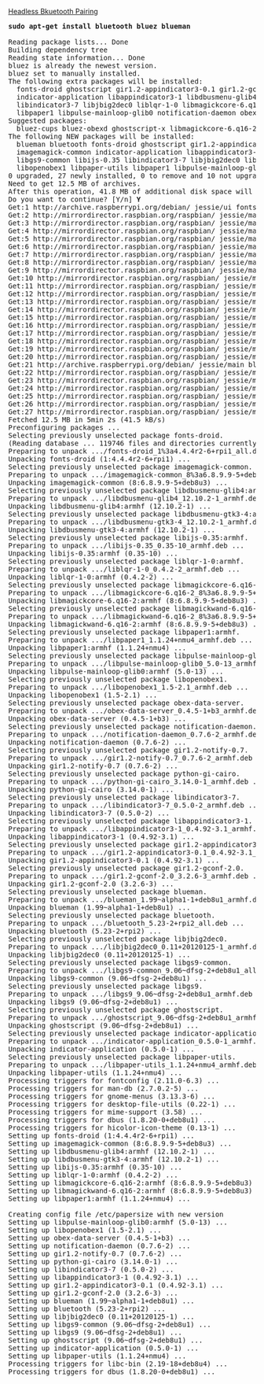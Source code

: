 [Headless Bkuetooth Pairing](https://www.raspberrypi.org/forums/viewtopic.php?t=53299&p=409980)

<pre>
<b>sudo apt-get install bluetooth bluez blueman</b>

Reading package lists... Done
Building dependency tree       
Reading state information... Done
bluez is already the newest version.
bluez set to manually installed.
The following extra packages will be installed:
  fonts-droid ghostscript gir1.2-appindicator3-0.1 gir1.2-gconf-2.0 gir1.2-notify-0.7 imagemagick-common
  indicator-application libappindicator3-1 libdbusmenu-glib4 libdbusmenu-gtk3-4 libgs9 libgs9-common libijs-0.35
  libindicator3-7 libjbig2dec0 liblqr-1-0 libmagickcore-6.q16-2 libmagickwand-6.q16-2 libopenobex1 libpaper-utils
  libpaper1 libpulse-mainloop-glib0 notification-daemon obex-data-server python-gi-cairo
Suggested packages:
  bluez-cups bluez-obexd ghostscript-x libmagickcore-6.q16-2-extra
The following NEW packages will be installed:
  blueman bluetooth fonts-droid ghostscript gir1.2-appindicator3-0.1 gir1.2-gconf-2.0 gir1.2-notify-0.7
  imagemagick-common indicator-application libappindicator3-1 libdbusmenu-glib4 libdbusmenu-gtk3-4 libgs9
  libgs9-common libijs-0.35 libindicator3-7 libjbig2dec0 liblqr-1-0 libmagickcore-6.q16-2 libmagickwand-6.q16-2
  libopenobex1 libpaper-utils libpaper1 libpulse-mainloop-glib0 notification-daemon obex-data-server python-gi-cairo
0 upgraded, 27 newly installed, 0 to remove and 10 not upgraded.
Need to get 12.5 MB of archives.
After this operation, 41.8 MB of additional disk space will be used.
Do you want to continue? [Y/n] <b>Y</b>
Get:1 http://archive.raspberrypi.org/debian/ jessie/ui fonts-droid all 1:4.4.4r2-6+rpi1 [3,728 kB]
Get:2 http://mirrordirector.raspbian.org/raspbian/ jessie/main imagemagick-common all 8:6.8.9.9-5+deb8u3 [150 kB]      
Get:3 http://mirrordirector.raspbian.org/raspbian/ jessie/main libdbusmenu-glib4 armhf 12.10.2-1 [95.6 kB]             
Get:4 http://mirrordirector.raspbian.org/raspbian/ jessie/main libdbusmenu-gtk3-4 armhf 12.10.2-1 [85.2 kB]            
Get:5 http://mirrordirector.raspbian.org/raspbian/ jessie/main libijs-0.35 armhf 0.35-10 [18.5 kB]                     
Get:6 http://mirrordirector.raspbian.org/raspbian/ jessie/main liblqr-1-0 armhf 0.4.2-2 [20.9 kB]                      
Get:7 http://mirrordirector.raspbian.org/raspbian/ jessie/main libpaper1 armhf 1.1.24+nmu4 [21.4 kB]                   
Get:8 http://mirrordirector.raspbian.org/raspbian/ jessie/main libpulse-mainloop-glib0 armhf 5.0-13 [28.5 kB]          
Get:9 http://mirrordirector.raspbian.org/raspbian/ jessie/main libopenobex1 armhf 1.5-2.1 [21.3 kB]                    
Get:10 http://mirrordirector.raspbian.org/raspbian/ jessie/main notification-daemon armhf 0.7.6-2 [48.9 kB]            
Get:11 http://mirrordirector.raspbian.org/raspbian/ jessie/main gir1.2-notify-0.7 armhf 0.7.6-2 [19.8 kB]              
Get:12 http://mirrordirector.raspbian.org/raspbian/ jessie/main python-gi-cairo armhf 3.14.0-1 [310 kB]                
Get:13 http://mirrordirector.raspbian.org/raspbian/ jessie/main libindicator3-7 armhf 0.5.0-2 [48.9 kB]                
Get:14 http://mirrordirector.raspbian.org/raspbian/ jessie/main libmagickcore-6.q16-2 armhf 8:6.8.9.9-5+deb8u3 [1,526 kB]
Get:15 http://mirrordirector.raspbian.org/raspbian/ jessie/main libappindicator3-1 armhf 0.4.92-3.1 [50.0 kB]          
Get:16 http://mirrordirector.raspbian.org/raspbian/ jessie/main gir1.2-appindicator3-0.1 armhf 0.4.92-3.1 [38.3 kB]    
Get:17 http://mirrordirector.raspbian.org/raspbian/ jessie/main gir1.2-gconf-2.0 armhf 3.2.6-3 [362 kB]                
Get:18 http://mirrordirector.raspbian.org/raspbian/ jessie/main libjbig2dec0 armhf 0.11+20120125-1 [46.4 kB]           
Get:19 http://mirrordirector.raspbian.org/raspbian/ jessie/main indicator-application armhf 0.5.0-1 [57.5 kB]          
Get:20 http://mirrordirector.raspbian.org/raspbian/ jessie/main libpaper-utils armhf 1.1.24+nmu4 [17.2 kB]             
Get:21 http://archive.raspberrypi.org/debian/ jessie/main bluetooth all 5.23-2+rpi2 [36.5 kB]                          
Get:22 http://mirrordirector.raspbian.org/raspbian/ jessie/main libmagickwand-6.q16-2 armhf 8:6.8.9.9-5+deb8u3 [382 kB]
Get:23 http://mirrordirector.raspbian.org/raspbian/ jessie/main obex-data-server armhf 0.4.5-1+b3 [76.4 kB]            
Get:24 http://mirrordirector.raspbian.org/raspbian/ jessie/main blueman armhf 1.99~alpha1-1+deb8u1 [1,687 kB]          
Get:25 http://mirrordirector.raspbian.org/raspbian/ jessie/main libgs9-common all 9.06~dfsg-2+deb8u1 [1,979 kB]        
Get:26 http://mirrordirector.raspbian.org/raspbian/ jessie/main libgs9 armhf 9.06~dfsg-2+deb8u1 [1,603 kB]             
Get:27 http://mirrordirector.raspbian.org/raspbian/ jessie/main ghostscript armhf 9.06~dfsg-2+deb8u1 [83.2 kB]         
Fetched 12.5 MB in 5min 2s (41.5 kB/s)      
Preconfiguring packages ...
Selecting previously unselected package fonts-droid.
(Reading database ... 119746 files and directories currently installed.)
Preparing to unpack .../fonts-droid_1%3a4.4.4r2-6+rpi1_all.deb ...
Unpacking fonts-droid (1:4.4.4r2-6+rpi1) ...
Selecting previously unselected package imagemagick-common.
Preparing to unpack .../imagemagick-common_8%3a6.8.9.9-5+deb8u3_all.deb ...
Unpacking imagemagick-common (8:6.8.9.9-5+deb8u3) ...
Selecting previously unselected package libdbusmenu-glib4:armhf.
Preparing to unpack .../libdbusmenu-glib4_12.10.2-1_armhf.deb ...
Unpacking libdbusmenu-glib4:armhf (12.10.2-1) ...
Selecting previously unselected package libdbusmenu-gtk3-4:armhf.
Preparing to unpack .../libdbusmenu-gtk3-4_12.10.2-1_armhf.deb ...
Unpacking libdbusmenu-gtk3-4:armhf (12.10.2-1) ...
Selecting previously unselected package libijs-0.35:armhf.
Preparing to unpack .../libijs-0.35_0.35-10_armhf.deb ...
Unpacking libijs-0.35:armhf (0.35-10) ...
Selecting previously unselected package liblqr-1-0:armhf.
Preparing to unpack .../liblqr-1-0_0.4.2-2_armhf.deb ...
Unpacking liblqr-1-0:armhf (0.4.2-2) ...
Selecting previously unselected package libmagickcore-6.q16-2:armhf.
Preparing to unpack .../libmagickcore-6.q16-2_8%3a6.8.9.9-5+deb8u3_armhf.deb ...
Unpacking libmagickcore-6.q16-2:armhf (8:6.8.9.9-5+deb8u3) ...
Selecting previously unselected package libmagickwand-6.q16-2:armhf.
Preparing to unpack .../libmagickwand-6.q16-2_8%3a6.8.9.9-5+deb8u3_armhf.deb ...
Unpacking libmagickwand-6.q16-2:armhf (8:6.8.9.9-5+deb8u3) ...
Selecting previously unselected package libpaper1:armhf.
Preparing to unpack .../libpaper1_1.1.24+nmu4_armhf.deb ...
Unpacking libpaper1:armhf (1.1.24+nmu4) ...
Selecting previously unselected package libpulse-mainloop-glib0:armhf.
Preparing to unpack .../libpulse-mainloop-glib0_5.0-13_armhf.deb ...
Unpacking libpulse-mainloop-glib0:armhf (5.0-13) ...
Selecting previously unselected package libopenobex1.
Preparing to unpack .../libopenobex1_1.5-2.1_armhf.deb ...
Unpacking libopenobex1 (1.5-2.1) ...
Selecting previously unselected package obex-data-server.
Preparing to unpack .../obex-data-server_0.4.5-1+b3_armhf.deb ...
Unpacking obex-data-server (0.4.5-1+b3) ...
Selecting previously unselected package notification-daemon.
Preparing to unpack .../notification-daemon_0.7.6-2_armhf.deb ...
Unpacking notification-daemon (0.7.6-2) ...
Selecting previously unselected package gir1.2-notify-0.7.
Preparing to unpack .../gir1.2-notify-0.7_0.7.6-2_armhf.deb ...
Unpacking gir1.2-notify-0.7 (0.7.6-2) ...
Selecting previously unselected package python-gi-cairo.
Preparing to unpack .../python-gi-cairo_3.14.0-1_armhf.deb ...
Unpacking python-gi-cairo (3.14.0-1) ...
Selecting previously unselected package libindicator3-7.
Preparing to unpack .../libindicator3-7_0.5.0-2_armhf.deb ...
Unpacking libindicator3-7 (0.5.0-2) ...
Selecting previously unselected package libappindicator3-1.
Preparing to unpack .../libappindicator3-1_0.4.92-3.1_armhf.deb ...
Unpacking libappindicator3-1 (0.4.92-3.1) ...
Selecting previously unselected package gir1.2-appindicator3-0.1.
Preparing to unpack .../gir1.2-appindicator3-0.1_0.4.92-3.1_armhf.deb ...
Unpacking gir1.2-appindicator3-0.1 (0.4.92-3.1) ...
Selecting previously unselected package gir1.2-gconf-2.0.
Preparing to unpack .../gir1.2-gconf-2.0_3.2.6-3_armhf.deb ...
Unpacking gir1.2-gconf-2.0 (3.2.6-3) ...
Selecting previously unselected package blueman.
Preparing to unpack .../blueman_1.99~alpha1-1+deb8u1_armhf.deb ...
Unpacking blueman (1.99~alpha1-1+deb8u1) ...
Selecting previously unselected package bluetooth.
Preparing to unpack .../bluetooth_5.23-2+rpi2_all.deb ...
Unpacking bluetooth (5.23-2+rpi2) ...
Selecting previously unselected package libjbig2dec0.
Preparing to unpack .../libjbig2dec0_0.11+20120125-1_armhf.deb ...
Unpacking libjbig2dec0 (0.11+20120125-1) ...
Selecting previously unselected package libgs9-common.
Preparing to unpack .../libgs9-common_9.06~dfsg-2+deb8u1_all.deb ...
Unpacking libgs9-common (9.06~dfsg-2+deb8u1) ...
Selecting previously unselected package libgs9.
Preparing to unpack .../libgs9_9.06~dfsg-2+deb8u1_armhf.deb ...
Unpacking libgs9 (9.06~dfsg-2+deb8u1) ...
Selecting previously unselected package ghostscript.
Preparing to unpack .../ghostscript_9.06~dfsg-2+deb8u1_armhf.deb ...
Unpacking ghostscript (9.06~dfsg-2+deb8u1) ...
Selecting previously unselected package indicator-application.
Preparing to unpack .../indicator-application_0.5.0-1_armhf.deb ...
Unpacking indicator-application (0.5.0-1) ...
Selecting previously unselected package libpaper-utils.
Preparing to unpack .../libpaper-utils_1.1.24+nmu4_armhf.deb ...
Unpacking libpaper-utils (1.1.24+nmu4) ...
Processing triggers for fontconfig (2.11.0-6.3) ...
Processing triggers for man-db (2.7.0.2-5) ...
Processing triggers for gnome-menus (3.13.3-6) ...
Processing triggers for desktop-file-utils (0.22-1) ...
Processing triggers for mime-support (3.58) ...
Processing triggers for dbus (1.8.20-0+deb8u1) ...
Processing triggers for hicolor-icon-theme (0.13-1) ...
Setting up fonts-droid (1:4.4.4r2-6+rpi1) ...
Setting up imagemagick-common (8:6.8.9.9-5+deb8u3) ...
Setting up libdbusmenu-glib4:armhf (12.10.2-1) ...
Setting up libdbusmenu-gtk3-4:armhf (12.10.2-1) ...
Setting up libijs-0.35:armhf (0.35-10) ...
Setting up liblqr-1-0:armhf (0.4.2-2) ...
Setting up libmagickcore-6.q16-2:armhf (8:6.8.9.9-5+deb8u3) ...
Setting up libmagickwand-6.q16-2:armhf (8:6.8.9.9-5+deb8u3) ...
Setting up libpaper1:armhf (1.1.24+nmu4) ...

Creating config file /etc/papersize with new version
Setting up libpulse-mainloop-glib0:armhf (5.0-13) ...
Setting up libopenobex1 (1.5-2.1) ...
Setting up obex-data-server (0.4.5-1+b3) ...
Setting up notification-daemon (0.7.6-2) ...
Setting up gir1.2-notify-0.7 (0.7.6-2) ...
Setting up python-gi-cairo (3.14.0-1) ...
Setting up libindicator3-7 (0.5.0-2) ...
Setting up libappindicator3-1 (0.4.92-3.1) ...
Setting up gir1.2-appindicator3-0.1 (0.4.92-3.1) ...
Setting up gir1.2-gconf-2.0 (3.2.6-3) ...
Setting up blueman (1.99~alpha1-1+deb8u1) ...
Setting up bluetooth (5.23-2+rpi2) ...
Setting up libjbig2dec0 (0.11+20120125-1) ...
Setting up libgs9-common (9.06~dfsg-2+deb8u1) ...
Setting up libgs9 (9.06~dfsg-2+deb8u1) ...
Setting up ghostscript (9.06~dfsg-2+deb8u1) ...
Setting up indicator-application (0.5.0-1) ...
Setting up libpaper-utils (1.1.24+nmu4) ...
Processing triggers for libc-bin (2.19-18+deb8u4) ...
Processing triggers for dbus (1.8.20-0+deb8u1) ...
</pre>
